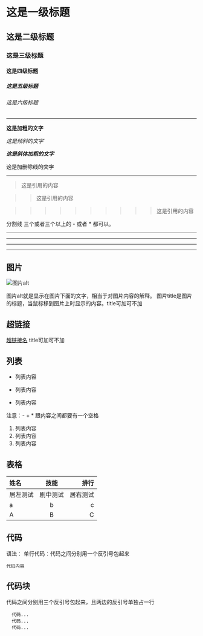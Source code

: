 # 这是一级标题
## 这是二级标题
### 这是三级标题
#### 这是四级标题
##### 这是五级标题
###### 这是六级标题

---

**这是加粗的文字**

*这是倾斜的文字*`

***这是斜体加粗的文字***

~~这是加删除线的文字~~


---

>这是引用的内容

>>这是引用的内容

>>>>>>>>>>这是引用的内容

分割线
三个或者三个以上的 - 或者 * 都可以。

---

----
***
*****


## 图片

![图片alt](http://www.baidu.com/pic/a.jpg "图片title")


图片alt就是显示在图片下面的文字，相当于对图片内容的解释。
图片title是图片的标题，当鼠标移到图片上时显示的内容。title可加可不加

## 超链接

[超链接名](http://www.baidu.com)
title可加可不加

## 列表

- 列表内容
+ 列表内容
* 列表内容

注意：- + * 跟内容之间都要有一个空格

1. 列表内容
2. 列表内容
3. 列表内容

## 表格
|姓名|技能|排行|
|:---|:--:|---:|
|居左测试|剧中测试|居右测试|
|a|b|c|
|A|B|C|


## 代码
语法：
单行代码：代码之间分别用一个反引号包起来

`
代码内容
`

## 代码块
代码之间分别用三个反引号包起来，且两边的反引号单独占一行

```
  代码...
  代码...
  代码...
```